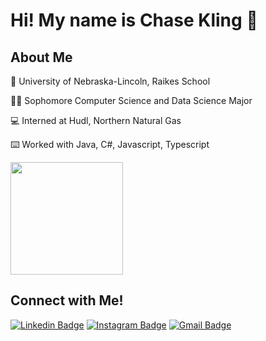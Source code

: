 # Hi! My name is Chase Kling :cowboy_hat_face:
## About Me
:corn: University of Nebraska-Lincoln, Raikes School

:student: Sophomore Computer Science and Data Science Major

:computer: Interned at Hudl, Northern Natural Gas

:keyboard: Worked with Java, C#, Javascript, Typescript

<img height="180em" src="https://github-readme-stats.vercel.app/api?username=chasekling0&show_icons=true&theme=prussian&hide_border=true&&count_private=true&include_all_commits=true" /> 

## Connect with Me!
[![Linkedin Badge](https://img.shields.io/badge/chase-kling-blue?style=flat&logo=Linkedin&logoColor=white&link=https://www.linkedin.com/in/chase-kling/)](https://www.linkedin.com/in/chase-kling/)
[![Instagram Badge](https://img.shields.io/badge/-@kling._chase-purple?style=flat&logo=instagram&logoColor=white&link=https://instagram.com/kling._chase/)](https://instagram.com/kling._chase)
[![Gmail Badge](https://img.shields.io/badge/-chasekling0-c14438?style=flat&logo=Gmail&logoColor=white&link=mailto:chasekling0@gmail.com)](mailto:chasekling0@gmail.com)

